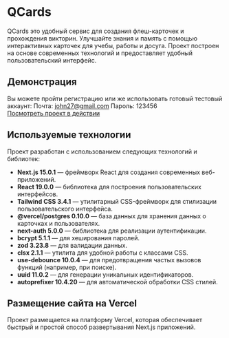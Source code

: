 # QCards

QCards это удобный сервис для создания флеш-карточек и прохождения викторин. Улучшайте знания и память с помощью интерактивных карточек для учебы, работы и досуга. Проект построен на основе современных технологий и предоставляет удобный пользовательский интерфейс.

## Демонстрация

Вы можете пройти регистрацию или же использовать готовый тестовый аккаунт: Почта: john27@gmail.com Пароль: 123456  
[Посмотреть проект в действии](https://react-next-english-cards-4rf2zqnf7-egors-projects-8f89f82a.vercel.app)

## Используемые технологии

Проект разработан с использованием следующих технологий и библиотек:

- **Next.js 15.0.1** — фреймворк React для создания современных веб-приложений.
- **React 19.0.0** — библиотека для построения пользовательских интерфейсов.
- **Tailwind CSS 3.4.1** — утилитарный CSS-фреймворк для стилизации пользовательского интерфейса.
- **@vercel/postgres 0.10.0** — база данных для хранения данных о карточках и пользователях.
- **next-auth 5.0.0** — библиотека для реализации аутентификации.
- **bcrypt 5.1.1** — для хеширования паролей.
- **zod 3.23.8** — для валидации данных.
- **clsx 2.1.1** — утилита для удобной работы с классами CSS.
- **use-debounce 10.0.4** — для предотвращения частых вызовов функций (например, при поиске).
- **uuid 11.0.2** — для генерации уникальных идентификаторов.
- **autoprefixer 10.4.20** — для автоматической обработки CSS стилей.

## Размещение сайта на Vercel

Проект размещается на платформу Vercel, которая обеспечивает быстрый и простой способ развертывания Next.js приложений.
